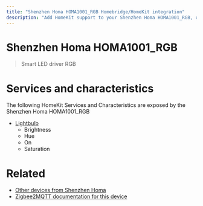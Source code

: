 ```yaml
---
title: "Shenzhen Homa HOMA1001_RGB Homebridge/HomeKit integration"
description: "Add HomeKit support to your Shenzhen Homa HOMA1001_RGB, using Homebridge, Zigbee2MQTT and homebridge-z2m."
---
```

<!---
This file has been GENERATED using src/docgen/docgen.ts
DO NOT EDIT THIS FILE MANUALLY!
-->
# Shenzhen Homa HOMA1001_RGB
> Smart LED driver RGB


# Services and characteristics
The following HomeKit Services and Characteristics are exposed by
the Shenzhen Homa HOMA1001_RGB

* [Lightbulb](../../light.md)
  * Brightness
  * Hue
  * On
  * Saturation


# Related
* [Other devices from Shenzhen Homa](../index.md#shenzhen_homa)
* [Zigbee2MQTT documentation for this device](https://www.zigbee2mqtt.io/devices/HOMA1001_RGB.html)